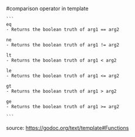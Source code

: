 #comparison operator in template

    ```
    eq
    - Returns the boolean truth of arg1 == arg2

    ne
    - Returns the boolean truth of arg1 != arg2

    lt
    - Returns the boolean truth of arg1 < arg2

    le
    - Returns the boolean truth of arg1 <= arg2

    gt
    - Returns the boolean truth of arg1 > arg2

    ge
    - Returns the boolean truth of arg1 >= arg2
    
    ```

source:
https://godoc.org/text/template#Functions

